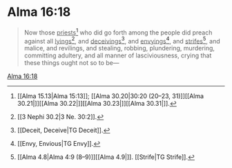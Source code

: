 # Alma 16:18

> Now those <u>priests</u>[^a] who did go forth among the people did preach against all <u>lyings</u>[^b], and <u>deceivings</u>[^c], and <u>envyings</u>[^d], and <u>strifes</u>[^e], and malice, and revilings, and stealing, robbing, plundering, murdering, committing adultery, and all manner of lasciviousness, crying that these things ought not so to be—

[Alma 16:18](https://www.churchofjesuschrist.org/study/scriptures/bofm/alma/16?lang=eng&id=p18#p18)


[^a]: [[Alma 15.13|Alma 15:13]]; [[Alma 30.20|30:20 (20–23, 31)]][[Alma 30.21|]][[Alma 30.22|]][[Alma 30.23|]][[Alma 30.31|]].  
[^b]: [[3 Nephi 30.2|3 Ne. 30:2]].  
[^c]: [[Deceit, Deceive|TG Deceit]].  
[^d]: [[Envy, Envious|TG Envy]].  
[^e]: [[Alma 4.8|Alma 4:9 (8–9)]][[Alma 4.9|]]. [[Strife|TG Strife]].  
